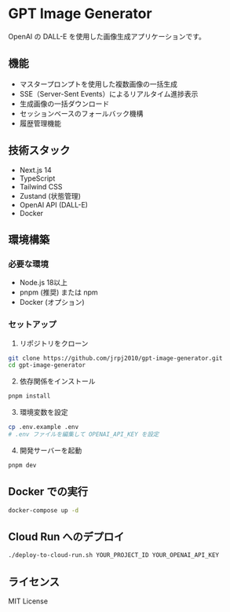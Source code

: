 # GPT Image Generator

OpenAI の DALL-E を使用した画像生成アプリケーションです。

## 機能

- マスタープロンプトを使用した複数画像の一括生成
- SSE（Server-Sent Events）によるリアルタイム進捗表示
- 生成画像の一括ダウンロード
- セッションベースのフォールバック機構
- 履歴管理機能

## 技術スタック

- Next.js 14
- TypeScript
- Tailwind CSS
- Zustand (状態管理)
- OpenAI API (DALL-E)
- Docker

## 環境構築

### 必要な環境

- Node.js 18以上
- pnpm (推奨) または npm
- Docker (オプション)

### セットアップ

1. リポジトリをクローン
```bash
git clone https://github.com/jrpj2010/gpt-image-generator.git
cd gpt-image-generator
```

2. 依存関係をインストール
```bash
pnpm install
```

3. 環境変数を設定
```bash
cp .env.example .env
# .env ファイルを編集して OPENAI_API_KEY を設定
```

4. 開発サーバーを起動
```bash
pnpm dev
```

## Docker での実行

```bash
docker-compose up -d
```

## Cloud Run へのデプロイ

```bash
./deploy-to-cloud-run.sh YOUR_PROJECT_ID YOUR_OPENAI_API_KEY
```

## ライセンス

MIT License